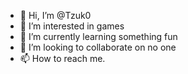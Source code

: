 - 👋 Hi, I’m @Tzuk0
- 👀 I’m interested in games
- 🌱 I’m currently learning something fun
- 💞️ I’m looking to collaborate on no one
- 📫 How to reach me. 

<!---
Tzuk0/Tzuk0 is a ✨ special ✨ repository because its `README.md` (this file) appears on your GitHub profile.
You can click the Preview link to take a look at your changes.
--->
